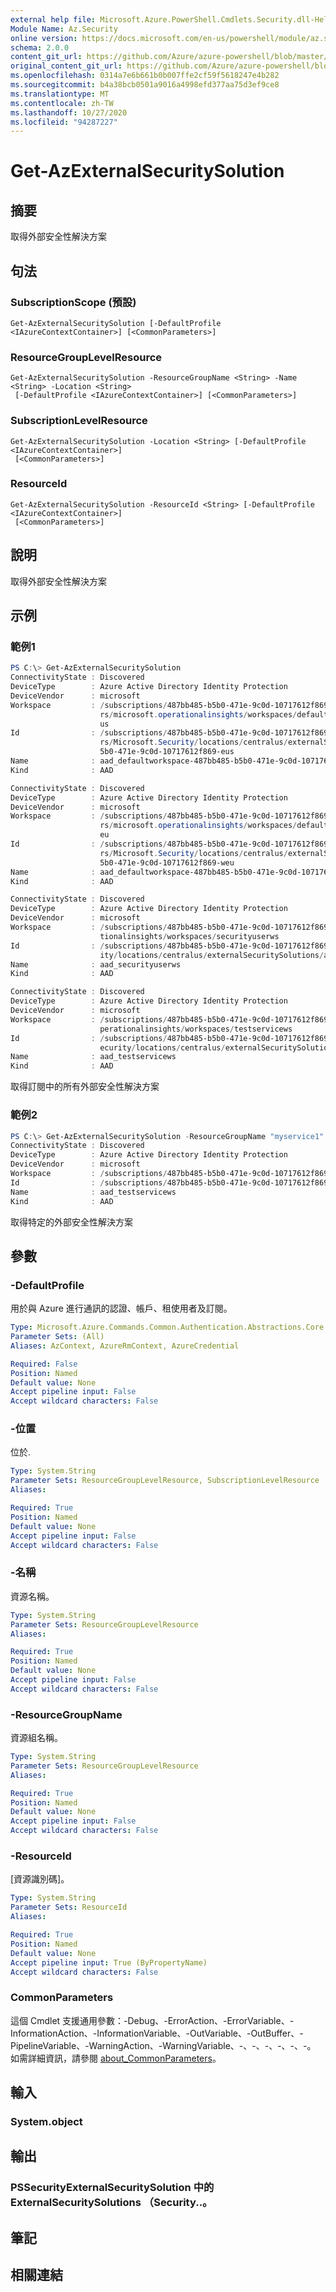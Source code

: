 ```yaml
---
external help file: Microsoft.Azure.PowerShell.Cmdlets.Security.dll-Help.xml
Module Name: Az.Security
online version: https://docs.microsoft.com/en-us/powershell/module/az.security/Get-AzExternalSecuritySolution
schema: 2.0.0
content_git_url: https://github.com/Azure/azure-powershell/blob/master/src/Security/Security/help/Get-AzExternalSecuritySolution.md
original_content_git_url: https://github.com/Azure/azure-powershell/blob/master/src/Security/Security/help/Get-AzExternalSecuritySolution.md
ms.openlocfilehash: 0314a7e6b661b0b007ffe2cf59f5618247e4b282
ms.sourcegitcommit: b4a38bcb0501a9016a4998efd377aa75d3ef9ce8
ms.translationtype: MT
ms.contentlocale: zh-TW
ms.lasthandoff: 10/27/2020
ms.locfileid: "94287227"
---
```

# Get-AzExternalSecuritySolution

## 摘要
取得外部安全性解決方案 

## 句法

### SubscriptionScope (預設) 
```
Get-AzExternalSecuritySolution [-DefaultProfile <IAzureContextContainer>] [<CommonParameters>]
```

### ResourceGroupLevelResource
```
Get-AzExternalSecuritySolution -ResourceGroupName <String> -Name <String> -Location <String>
 [-DefaultProfile <IAzureContextContainer>] [<CommonParameters>]
```

### SubscriptionLevelResource
```
Get-AzExternalSecuritySolution -Location <String> [-DefaultProfile <IAzureContextContainer>]
 [<CommonParameters>]
```

### ResourceId
```
Get-AzExternalSecuritySolution -ResourceId <String> [-DefaultProfile <IAzureContextContainer>]
 [<CommonParameters>]
```

## 說明
取得外部安全性解決方案

## 示例

### 範例1
```powershell
PS C:\> Get-AzExternalSecuritySolution
ConnectivityState : Discovered
DeviceType        : Azure Active Directory Identity Protection
DeviceVendor      : microsoft
Workspace         : /subscriptions/487bb485-b5b0-471e-9c0d-10717612f869/resourcegroups/defaultresourcegroup-eus/provide
                    rs/microsoft.operationalinsights/workspaces/defaultworkspace-487bb485-b5b0-471e-9c0d-10717612f869-e
                    us
Id                : /subscriptions/487bb485-b5b0-471e-9c0d-10717612f869/resourceGroups/defaultresourcegroup-eus/provide
                    rs/Microsoft.Security/locations/centralus/externalSecuritySolutions/aad_defaultworkspace-487bb485-b
                    5b0-471e-9c0d-10717612f869-eus
Name              : aad_defaultworkspace-487bb485-b5b0-471e-9c0d-10717612f869-eus
Kind              : AAD

ConnectivityState : Discovered
DeviceType        : Azure Active Directory Identity Protection
DeviceVendor      : microsoft
Workspace         : /subscriptions/487bb485-b5b0-471e-9c0d-10717612f869/resourcegroups/defaultresourcegroup-weu/provide
                    rs/microsoft.operationalinsights/workspaces/defaultworkspace-487bb485-b5b0-471e-9c0d-10717612f869-w
                    eu
Id                : /subscriptions/487bb485-b5b0-471e-9c0d-10717612f869/resourceGroups/defaultresourcegroup-weu/provide
                    rs/Microsoft.Security/locations/centralus/externalSecuritySolutions/aad_defaultworkspace-487bb485-b
                    5b0-471e-9c0d-10717612f869-weu
Name              : aad_defaultworkspace-487bb485-b5b0-471e-9c0d-10717612f869-weu
Kind              : AAD

ConnectivityState : Discovered
DeviceType        : Azure Active Directory Identity Protection
DeviceVendor      : microsoft
Workspace         : /subscriptions/487bb485-b5b0-471e-9c0d-10717612f869/resourcegroups/mainws/providers/microsoft.opera
                    tionalinsights/workspaces/securityuserws
Id                : /subscriptions/487bb485-b5b0-471e-9c0d-10717612f869/resourceGroups/mainws/providers/Microsoft.Secur
                    ity/locations/centralus/externalSecuritySolutions/aad_securityuserws
Name              : aad_securityuserws
Kind              : AAD

ConnectivityState : Discovered
DeviceType        : Azure Active Directory Identity Protection
DeviceVendor      : microsoft
Workspace         : /subscriptions/487bb485-b5b0-471e-9c0d-10717612f869/resourcegroups/myservice1/providers/microsoft.o
                    perationalinsights/workspaces/testservicews
Id                : /subscriptions/487bb485-b5b0-471e-9c0d-10717612f869/resourceGroups/myservice1/providers/Microsoft.S
                    ecurity/locations/centralus/externalSecuritySolutions/aad_testservicews
Name              : aad_testservicews
Kind              : AAD
```

取得訂閱中的所有外部安全性解決方案

### 範例2
```powershell
PS C:\> Get-AzExternalSecuritySolution -ResourceGroupName "myservice1" -Location "centralus" -Name "aad_testservicews"
ConnectivityState : Discovered
DeviceType        : Azure Active Directory Identity Protection
DeviceVendor      : microsoft
Workspace         : /subscriptions/487bb485-b5b0-471e-9c0d-10717612f869/resourcegroups/myservice1/providers/microsoft.operationalinsights/workspaces/testservicews
Id                : /subscriptions/487bb485-b5b0-471e-9c0d-10717612f869/resourceGroups/myservice1/providers/Microsoft.Security/locations/centralus/externalSecuritySolutions/aad_testservicews
Name              : aad_testservicews
Kind              : AAD
```

取得特定的外部安全性解決方案

## 參數

### -DefaultProfile
用於與 Azure 進行通訊的認證、帳戶、租使用者及訂閱。

```yaml
Type: Microsoft.Azure.Commands.Common.Authentication.Abstractions.Core.IAzureContextContainer
Parameter Sets: (All)
Aliases: AzContext, AzureRmContext, AzureCredential

Required: False
Position: Named
Default value: None
Accept pipeline input: False
Accept wildcard characters: False
```

### -位置
位於.

```yaml
Type: System.String
Parameter Sets: ResourceGroupLevelResource, SubscriptionLevelResource
Aliases:

Required: True
Position: Named
Default value: None
Accept pipeline input: False
Accept wildcard characters: False
```

### -名稱
資源名稱。

```yaml
Type: System.String
Parameter Sets: ResourceGroupLevelResource
Aliases:

Required: True
Position: Named
Default value: None
Accept pipeline input: False
Accept wildcard characters: False
```

### -ResourceGroupName
資源組名稱。

```yaml
Type: System.String
Parameter Sets: ResourceGroupLevelResource
Aliases:

Required: True
Position: Named
Default value: None
Accept pipeline input: False
Accept wildcard characters: False
```

### -ResourceId
[資源識別碼]。

```yaml
Type: System.String
Parameter Sets: ResourceId
Aliases:

Required: True
Position: Named
Default value: None
Accept pipeline input: True (ByPropertyName)
Accept wildcard characters: False
```

### CommonParameters
這個 Cmdlet 支援通用參數：-Debug、-ErrorAction、-ErrorVariable、-InformationAction、-InformationVariable、-OutVariable、-OutBuffer、-PipelineVariable、-WarningAction、-WarningVariable、-、-、-、-、-、-。 如需詳細資訊，請參閱 [about_CommonParameters](http://go.microsoft.com/fwlink/?LinkID=113216)。

## 輸入

### System.object

## 輸出

### PSSecurityExternalSecuritySolution 中的 ExternalSecuritySolutions （Security..。

## 筆記

## 相關連結
